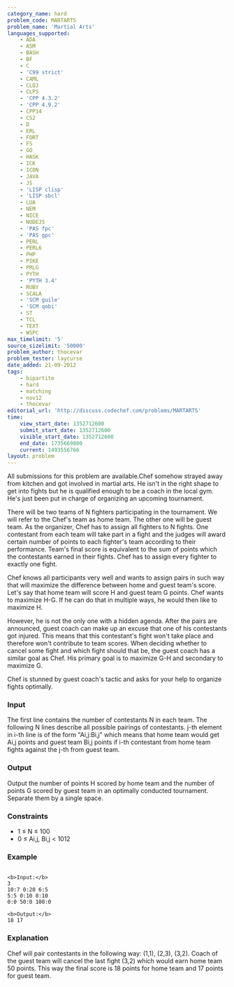 ```yaml
---
category_name: hard
problem_code: MARTARTS
problem_name: 'Martial Arts'
languages_supported:
    - ADA
    - ASM
    - BASH
    - BF
    - C
    - 'C99 strict'
    - CAML
    - CLOJ
    - CLPS
    - 'CPP 4.3.2'
    - 'CPP 4.9.2'
    - CPP14
    - CS2
    - D
    - ERL
    - FORT
    - FS
    - GO
    - HASK
    - ICK
    - ICON
    - JAVA
    - JS
    - 'LISP clisp'
    - 'LISP sbcl'
    - LUA
    - NEM
    - NICE
    - NODEJS
    - 'PAS fpc'
    - 'PAS gpc'
    - PERL
    - PERL6
    - PHP
    - PIKE
    - PRLG
    - PYTH
    - 'PYTH 3.4'
    - RUBY
    - SCALA
    - 'SCM guile'
    - 'SCM qobi'
    - ST
    - TCL
    - TEXT
    - WSPC
max_timelimit: '5'
source_sizelimit: '50000'
problem_author: thocevar
problem_tester: laycurse
date_added: 21-09-2012
tags:
    - bipartite
    - hard
    - matching
    - nov12
    - thocevar
editorial_url: 'http://discuss.codechef.com/problems/MARTARTS'
time:
    view_start_date: 1352712600
    submit_start_date: 1352712600
    visible_start_date: 1352712600
    end_date: 1735669800
    current: 1493556766
layout: problem
---
```

All submissions for this problem are available.Chef somehow strayed away from kitchen and got involved in martial arts. He isn't in the right shape to get into fights but he is qualified enough to be a coach in the local gym. He's just been put in charge of organizing an upcoming tournament.

There will be two teams of N fighters participating in the tournament. We will refer to the Chef's team as home team. The other one will be guest team. As the organizer, Chef has to assign all fighters to N fights. One contestant from each team will take part in a fight and the judges will award certain number of points to each fighter's team according to their performance. Team's final score is equivalent to the sum of points which the contestants earned in their fights. Chef has to assign every fighter to exactly one fight.

Chef knows all participants very well and wants to assign pairs in such way that will maximize the difference between home and guest team's score. Let's say that home team will score H and guest team G points. Chef wants to maximize H-G. If he can do that in multiple ways, he would then like to maximize H.

However, he is not the only one with a hidden agenda. After the pairs are announced, guest coach can make up an excuse that one of his contestants got injured. This means that this contestant's fight won't take place and therefore won't contribute to team scores. When deciding whether to cancel some fight and which fight should that be, the guest coach has a similar goal as Chef. His primary goal is to maximize G-H and secondary to maximize G.

Chef is stunned by guest coach's tactic and asks for your help to organize fights optimally.

### Input

The first line contains the number of contestants N in each team. The following N lines describe all possible pairings of contestants. j-th element in i-th line is of the form "Ai,j:Bi,j" which means that home team would get Ai,j points and guest team Bi,j points if i-th contestant from home team fights against the j-th from guest team.

### Output

Output the number of points H scored by home team and the number of points G scored by guest team in an optimally conducted tournament. Separate them by a single space.

### Constraints

- 1 ≤ N ≤ 100
- 0 ≤ Ai,j, Bi,j < 1012

### Example

```

<b>Input:</b>
3
10:7 0:20 6:5
5:5 0:10 8:10
0:0 50:0 100:0

<b>Output:</b>
18 17

```
### Explanation

Chef will pair contestants in the following way: (1,1), (2,3), (3,2). Coach of the guest team will cancel the last fight (3,2) which would earn home team 50 points. This way the final score is 18 points for home team and 17 points for guest team.